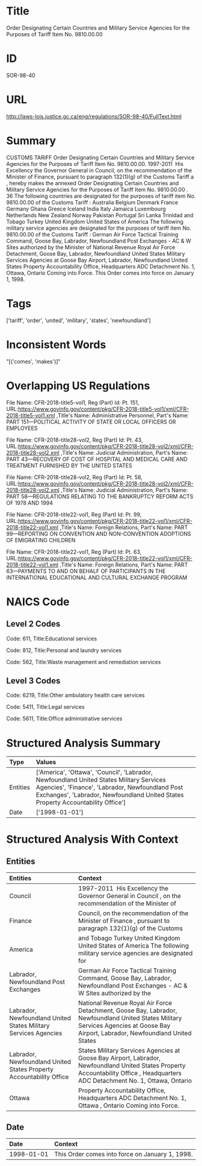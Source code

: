 # Title
Order Designating Certain Countries and Military Service Agencies for the Purposes of Tariff Item No. 9810.00.00


# ID
SOR-98-40

# URL
http://laws-lois.justice.gc.ca/eng/regulations/SOR-98-40/FullText.html


# Summary
CUSTOMS TARIFF Order Designating Certain Countries and Military Service Agencies for the Purposes of Tariff Item No. 9810.00.00.
1997-2011  His Excellency the Governor General in Council, on the recommendation of the Minister of Finance, pursuant to paragraph 132(1)(g) of the  Customs Tariff a , hereby makes the annexed  Order Designating Certain Countries and Military Service Agencies for the Purposes of Tariff Item No. 9810.00.00 .
36 The following countries are designated for the purposes of tariff item No. 9810.00.00 of the  Customs Tariff : Australia Belgium Denmark France Germany Ghana Greece Iceland India Italy Jamaica Luxembourg Netherlands New Zealand Norway Pakistan Portugal Sri Lanka Trinidad and Tobago Turkey United Kingdom United States of America The following military service agencies are designated for the purposes of tariff item No. 9810.00.00 of the  Customs Tariff : German Air Force Tactical Training Command, Goose Bay, Labrador, Newfoundland Post Exchanges - AC & W Sites authorized by the Minister of National Revenue Royal Air Force Detachment, Goose Bay, Labrador, Newfoundland United States Military Services Agencies at Goose Bay Airport, Labrador, Newfoundland United States Property Accountability Office, Headquarters ADC Detachment No. 1, Ottawa, Ontario Coming into Force.
This Order comes into force on January 1, 1998.


# Tags
['tariff', 'order', 'united', 'military', 'states', 'newfoundland']


# Inconsistent Words
"[('comes', 'makes')]"


# Overlapping US Regulations
File Name: CFR-2018-title5-vol1, Reg (Part) Id: Pt. 151, URL:https://www.govinfo.gov/content/pkg/CFR-2018-title5-vol1/xml/CFR-2018-title5-vol1.xml
,Title's Name: Administrative Personnel, Part's Name: PART 151—POLITICAL ACTIVITY OF STATE OR LOCAL OFFICERS OR EMPLOYEES

File Name: CFR-2018-title28-vol2, Reg (Part) Id: Pt. 43, URL:https://www.govinfo.gov/content/pkg/CFR-2018-title28-vol2/xml/CFR-2018-title28-vol2.xml
,Title's Name: Judicial Administration, Part's Name: PART 43—RECOVERY OF COST OF HOSPITAL AND MEDICAL CARE AND TREATMENT FURNISHED BY THE UNITED STATES

File Name: CFR-2018-title28-vol2, Reg (Part) Id: Pt. 58, URL:https://www.govinfo.gov/content/pkg/CFR-2018-title28-vol2/xml/CFR-2018-title28-vol2.xml
,Title's Name: Judicial Administration, Part's Name: PART 58—REGULATIONS RELATING TO THE BANKRUPTCY REFORM ACTS OF 1978 AND 1994

File Name: CFR-2018-title22-vol1, Reg (Part) Id: Pt. 99, URL:https://www.govinfo.gov/content/pkg/CFR-2018-title22-vol1/xml/CFR-2018-title22-vol1.xml
,Title's Name: Foreign Relations, Part's Name: PART 99—REPORTING ON CONVENTION AND NON-CONVENTION ADOPTIONS OF EMIGRATING CHILDREN

File Name: CFR-2018-title22-vol1, Reg (Part) Id: Pt. 63, URL:https://www.govinfo.gov/content/pkg/CFR-2018-title22-vol1/xml/CFR-2018-title22-vol1.xml
,Title's Name: Foreign Relations, Part's Name: PART 63—PAYMENTS TO AND ON BEHALF OF PARTICIPANTS IN THE INTERNATIONAL EDUCATIONAL AND CULTURAL EXCHANGE PROGRAM




# NAICS Code
## Level 2 Codes
Code: 611, Title:Educational services

Code: 812, Title:Personal and laundry services

Code: 562, Title:Waste management and remediation services




## Level 3 Codes
Code: 6219, Title:Other ambulatory health care services

Code: 5411, Title:Legal services

Code: 5611, Title:Office administrative services







# Structured Analysis Summary
| Type     | Values                                                                                                                                                                                                                         |
|:---------|:-------------------------------------------------------------------------------------------------------------------------------------------------------------------------------------------------------------------------------|
| Entities | ['America', 'Ottawa', 'Council', 'Labrador, Newfoundland United States Military Services Agencies', 'Finance', 'Labrador, Newfoundland Post Exchanges', 'Labrador, Newfoundland United States Property Accountability Office'] |
| Date     | ['1998-01-01']                                                                                                                                                                                                                 |


# Structured Analysis With Context
 


## Entities
| Entities                                                            | Context                                                                                                                                                                            |
|:--------------------------------------------------------------------|:-----------------------------------------------------------------------------------------------------------------------------------------------------------------------------------|
| Council                                                             | 1997-2011  His Excellency the Governor General in  Council , on the recommendation of the Minister of                                                                              |
| Finance                                                             | Council, on the recommendation of the Minister of Finance , pursuant to paragraph 132(1)(g) of the Customs                                                                         |
| America                                                             | and Tobago Turkey United Kingdom United States of America The following military service agencies are designated for                                                               |
| Labrador, Newfoundland Post Exchanges                               | German Air Force Tactical Training Command, Goose Bay, Labrador, Newfoundland Post Exchanges - AC & W Sites authorized by the                                                      |
| Labrador, Newfoundland United States Military Services Agencies     | National Revenue Royal Air Force Detachment, Goose Bay, Labrador, Newfoundland United States Military Services Agencies at Goose Bay Airport, Labrador, Newfoundland United States |
| Labrador, Newfoundland United States Property Accountability Office | States Military Services Agencies at Goose Bay Airport, Labrador, Newfoundland United States Property Accountability Office , Headquarters ADC Detachment No. 1, Ottawa, Ontario   |
| Ottawa                                                              | Property Accountability Office, Headquarters ADC Detachment No. 1, Ottawa , Ontario Coming into Force.                                                                             |


## Date
| Date       | Context                                         |
|:-----------|:------------------------------------------------|
| 1998-01-01 | This Order comes into force on January 1, 1998. |


